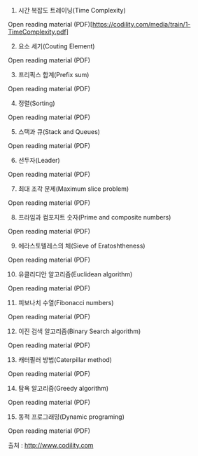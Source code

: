 1. 시간 복잡도 트레이닝(Time Complexity)

Open reading material (PDF)[https://codility.com/media/train/1-TimeComplexity.pdf]



2. 요소 세기(Couting Element)

Open reading material (PDF)



3. 프리픽스 합계(Prefix sum)

Open reading material (PDF)



4. 정렬(Sorting)

Open reading material (PDF)



5. 스택과 큐(Stack and Queues)

Open reading material (PDF)



6. 선두자(Leader)

Open reading material (PDF)



7. 최대 조각 문제(Maximum slice problem)

Open reading material (PDF)



8. 프라임과 컴포지트 숫자(Prime and composite numbers)

Open reading material (PDF)



9. 에라스토텔레스의 체(Sieve of Eratoshtheness)

Open reading material (PDF)



10. 유클리디안 알고리즘(Euclidean algorithm)

Open reading material (PDF)



11. 피보나치 수열(Fibonacci numbers)

Open reading material (PDF)



12. 이진 검색 알고리즘(Binary Search algorithm)

Open reading material (PDF)



13. 캐터필러 방법(Caterpillar method)

Open reading material (PDF)



14. 탐욕 알고리즘(Greedy algorithm)

Open reading material (PDF)



15. 동적 프로그래밍(Dynamic programing)

Open reading material (PDF)


출처 : http://www.codility.com